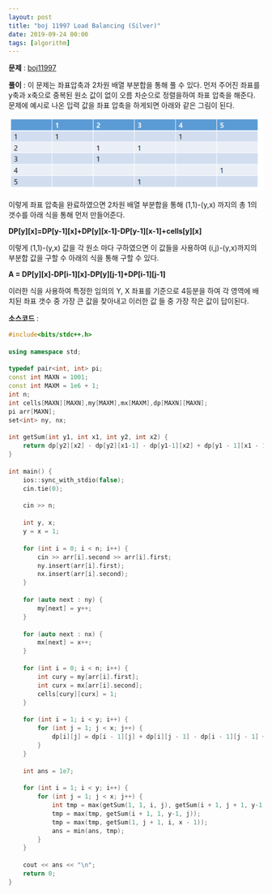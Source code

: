 ```yaml
---
layout: post
title: "boj 11997 Load Balancing (Silver)"
date: 2019-09-24 00:00
tags: [algorithm]
---
```


**문제** : [boj11997](https://www.acmicpc.net/problem/11997)

**풀이** :
이 문제는 좌표압축과 2차원 배열 부분합을 통해 풀 수 있다.
먼저 주어진 좌표를 y축과 x축으로 중복된 원소 값이 없이 오름 차순으로 정렬을하여 좌표 압축을 해준다.
문제에 예시로 나온 입력 값을 좌표 압축을 하게되면 아래와 같은 그림이 된다.

![좌표](/img/post-img/boj11997.PNG)

이렇게 좌표 압축을 완료하였으면 2차원 배열 부분합을 통해
(1,1)-(y,x) 까지의 총 1의 갯수를 아래 식을 통해 먼저 만들어준다.

**DP[y][x]=DP[y-1][x]+DP[y][x-1]-DP[y-1][x-1]+cells[y][x]**

이렇게 (1,1)-(y,x) 값을 각 원소 마다 구하였으면 이 값들을 사용하여 (i,j)-(y,x)까지의 부분합 값을 구할 수 아래의 식을 통해 구할 수 있다.

**A = DP[y][x]-DP[i-1][x]-DP[y][j-1]+DP[i-1][j-1]**

이러한 식을 사용하여 특정한 임의의 Y, X 좌표를 기준으로 4등분을 하여 각 영역에 배치된 좌표 갯수 중 가장 큰 값을 찾아내고 이러한 값 들 중 가장 작은 값이 답이된다.

**소스코드** :

```c++
#include<bits/stdc++.h>

using namespace std;

typedef pair<int, int> pi;
const int MAXN = 1001;
const int MAXM = 1e6 + 1;
int n;
int cells[MAXN][MAXN],my[MAXM],mx[MAXM],dp[MAXN][MAXN];
pi arr[MAXN];
set<int> ny, nx;

int getSum(int y1, int x1, int y2, int x2) {
	return dp[y2][x2] - dp[y2][x1-1] - dp[y1-1][x2] + dp[y1 - 1][x1 - 1];
}

int main() {
	ios::sync_with_stdio(false);
	cin.tie(0);

	cin >> n;

	int y, x;
	y = x = 1;

	for (int i = 0; i < n; i++) {
		cin >> arr[i].second >> arr[i].first;
		ny.insert(arr[i].first);
		nx.insert(arr[i].second);
	}

	for (auto next : ny) {
		my[next] = y++;
	}

	for (auto next : nx) {
		mx[next] = x++;
	}

	for (int i = 0; i < n; i++) {
		int cury = my[arr[i].first];
		int curx = mx[arr[i].second];
		cells[cury][curx] = 1;
	}

	for (int i = 1; i < y; i++) {
		for (int j = 1; j < x; j++) {
			dp[i][j] = dp[i - 1][j] + dp[i][j - 1] - dp[i - 1][j - 1] + cells[i][j];
		}
	}

	int ans = 1e7;

	for (int i = 1; i < y; i++) {
		for (int j = 1; j < x; j++) {
			int tmp = max(getSum(1, 1, i, j), getSum(i + 1, j + 1, y-1, x-1));
			tmp = max(tmp, getSum(i + 1, 1, y-1, j));
			tmp = max(tmp, getSum(1, j + 1, i, x - 1));
			ans = min(ans, tmp);
		}
	}

	cout << ans << "\n";
	return 0;
}
```
